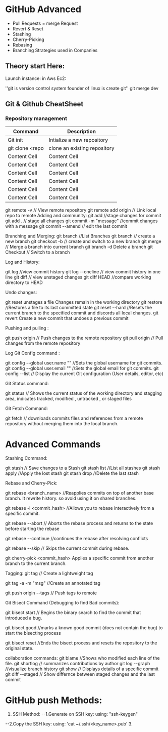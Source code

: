 # GitHub Advanced
* Pull Requests = merge Request
* Revert & Reset
* Stashing
* Cherry-Picking
* Rebasing
* Branching Strategies used in Companies

## Theory start Here:
Launch instance:
in Aws Ec2:


''git is version control system
founder of linux is create git''
git merge dev


## Git & Github CheatSheet

### Repository management


|    Command    | Description   |
| ------------- | ------------- |
| Git init      | Intialize a new repository  |
| git clone <repo  | clone an existing repository  |
| Content Cell  | Content Cell  |
| Content Cell  | Content Cell  |
| Content Cell  | Content Cell  |
| Content Cell  | Content Cell  |
| Content Cell  | Content Cell  |
| Content Cell  | Content Cell  |
git remote -v   // View remote repository
git remote add origin <url> // Link local repo to remote
Adding and community:
git add <file> //stage changes for commit
git add . // stage all changes
git commit -m "message" //commit changes with a message
git commit --amend // edit the last commit

Branching and Merging:
 git branch //List Branches
 git branch <branch> // create a new branch
 git checkout -b <branch> // create and switch to a new branch
 git merge <branch> // Merge a branch into current branch
 git branch -d <branch> Delete a branch
 git Checkout <branch> // Switch to a branch

 Log and History:

 git log   //view commit history
 git log --oneline // view commit history in one line
 git diff  // view unstaged changes
 git diff HEAD //compare working directory to HEAD

Undo changes:

git reset <file> unstages a file Changes remain in the working directory
git restore <file> //Restores a file to its last committed state
git reset --hard <commit> //Resets the current branch to the specified commit and discords all local changes.
git revert <commit> Create a new commit that undoes a previous commit


Pushing and pulling :

git push origin <branch> // Push changes to the remote repository
git pull origin <branch> // Pull changes from the remote repository


Log Git Config command :

git config --global user.name "<name>" //Sets the global username for git commits.
git config --global user.email "<email>" //Sets the global email for git commits.
git config --list // Display the current Git configuration (User details, editor, etc)

Git Status command:

git status // Shows the current status of the working directory and stagging area, indicates tracked, modified , untracked , or staged files

Git Fetch Command:

git fetch // downloads commits files and references from a remote repository without merging them into the local branch.


# Advanced Commands

Stashing Command: 

git stash // Save changes to a Stash
git stash list //List all stashes
git stash apply //Apply the lost stash
git stash drop //Delete the last stash

Rebase and Cherry-Pick:

git rebase <branch_name> //Reapplies commits on top of another base branch. It rewrite history. so avoid using it on shared branches.

git rebase -i <commit_hash> //Allows you to rebase interactively from a specific commit.

git rebase --abort // Aborts the rebase process and returns to the state before starting the rebase

git rebase --continue //continues the rebase after resolving conflicts

git rebase --skip // Skips the current commit during rebase.

git cherry-pick <commit_hash> Applies a specific commit from another branch to the current branch.

Tagging: 
git tag <tag> // Create a lightweight tag

git tag -a <tag> -m "msg"  //Create an annotated tag

git push origin --tags  // Push tags to remote


Git Bisect Command (Debugging to find Bad commits):

git bisect start // Begins the binary search to find the  commit that introduced a bug.

git bisect good <commit> //marks a known good commit (does not contain the bug) to start the bisecting process

git bisect reset //Ends the bisect process and resets the repository to the original state.

collaboration commands: 
git blame <file> //Shows who modified each line of the file.
git shortlog // summarizes contributions by author
git log --graph //visualize branch history
git show <commit> // Displays details of a specific commit
git diff --staged // Show differnce between staged changes and the last commit

# GitHub push Methods:
1. SSH Method:
--1.Generate on SSH key:
   using: "ssh-keygen"

--2.Copy the SSH key:
   using: 'cat ~/.ssh/<key_name>.pub'
3. 









